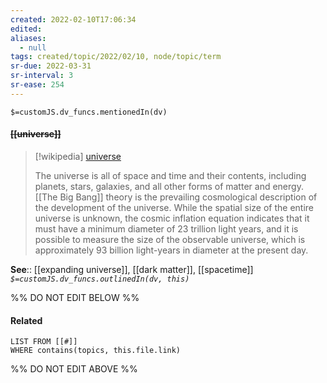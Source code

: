 ```yaml
---
created: 2022-02-10T17:06:34 
edited: 
aliases:
  - null
tags: created/topic/2022/02/10, node/topic/term
sr-due: 2022-03-31
sr-interval: 3
sr-ease: 254
---
```

`$=customJS.dv_funcs.mentionedIn(dv)`

#### <s class="topic-title">[[universe]]</s>

> [!wikipedia] [universe](https://en.wikipedia.org/wiki/Universe)
> 
> The universe is all of space and time and their contents, including planets, stars, galaxies, and all other forms of matter and energy. [[The Big Bang]] theory is the prevailing cosmological description of the development of the universe.  While the spatial size of the entire universe is unknown, the cosmic inflation equation indicates that it must have a minimum diameter of 23 trillion light years, and it is possible to measure the size of the observable universe, which is approximately 93 billion light-years in diameter at the present day.
> 

**See**:: [[expanding universe]], [[dark matter]], [[spacetime]]
*`$=customJS.dv_funcs.outlinedIn(dv, this)`*

%% DO NOT EDIT BELOW %%

#### Related 

```dataview
LIST FROM [[#]]
WHERE contains(topics, this.file.link)
```
%% DO NOT EDIT ABOVE %%

